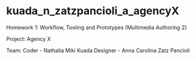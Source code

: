 # kuada_n_zatzpancioli_a_agencyX
Homework 1: Workflow, Tooling and Prototypes (Multimedia Authoring 2)

Project: Agency X

Team: 
Coder - Nathalia Miki Kuada
Designer - Anna Carolina Zatz Pancioli
